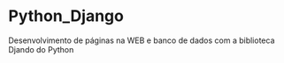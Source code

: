# Python_Django
Desenvolvimento de páginas na WEB e banco de dados com a biblioteca Djando do Python
